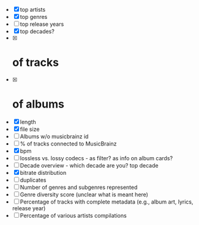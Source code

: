* [x] top artists
* [x] top genres
* [ ] top release years
* [x] top decades?
* [x] # of tracks
* [x] # of albums
* [x] length 
* [x] file size
* [ ] Albums w/o musicbrainz id
* [ ] % of tracks connected to MusicBrainz
* [x] bpm
* [ ] lossless vs. lossy codecs - as filter? as info on album cards?
* [ ] Decade overview - which decade are you? top decade
* [x] bitrate distribution
* [ ] duplicates
* [ ] Number of genres and subgenres represented
* [ ] Genre diversity score (unclear what is meant here)
* [ ] Percentage of tracks with complete metadata (e.g., album art, lyrics, release year)
* [ ] Percentage of various artists compilations
